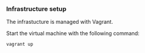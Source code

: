 ### Infrastructure setup

The infrastucture is managed with Vagrant.

Start the virtual machine with the following command:

```sh
vagrant up
```
